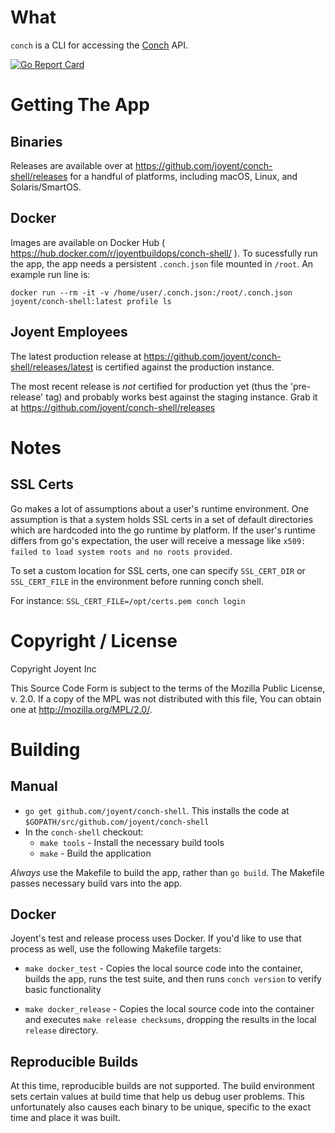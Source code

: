 # What

`conch` is a CLI for accessing the [Conch](https://github.com/joyent/conch) API.

[![Go Report Card](https://goreportcard.com/badge/joyent/conch-shell)](https://goreportcard.com/report/joyent/conch-shell)

# Getting The App

## Binaries

Releases are available over at https://github.com/joyent/conch-shell/releases
for a handful of platforms, including macOS, Linux, and Solaris/SmartOS.

## Docker

Images are available on Docker Hub ( https://hub.docker.com/r/joyentbuildops/conch-shell/ ).
To sucessfully run the app, the app needs a persistent `.conch.json` file
mounted in `/root`. An example run line is:

```
docker run --rm -it -v /home/user/.conch.json:/root/.conch.json joyent/conch-shell:latest profile ls
```

## Joyent Employees

The latest production release at
https://github.com/joyent/conch-shell/releases/latest is certified against the
production instance.

The most recent release is *not* certified for production yet (thus the
'pre-release' tag) and probably works best against the staging instance. Grab
it at https://github.com/joyent/conch-shell/releases

# Notes

## SSL Certs

Go makes a lot of assumptions about a user's runtime environment. One assumption
is that a system holds SSL certs in a set of default directories which are
hardcoded into the go runtime by platform. If the user's runtime differs from
go's expectation, the user will receive a message like `x509: failed to load
system roots and no roots provided`.

To set a custom location for SSL certs, one can specify `SSL_CERT_DIR` or
`SSL_CERT_FILE` in the environment before running conch shell.

For instance: `SSL_CERT_FILE=/opt/certs.pem conch login`


# Copyright / License

Copyright Joyent Inc

This Source Code Form is subject to the terms of the Mozilla Public
License, v. 2.0. If a copy of the MPL was not distributed with this
file, You can obtain one at http://mozilla.org/MPL/2.0/.

# Building

## Manual

* `go get github.com/joyent/conch-shell`. This installs the code at
  `$GOPATH/src/github.com/joyent/conch-shell`
* In the `conch-shell` checkout:
	* `make tools` - Install the necessary build tools
	* `make` - Build the application

*Always* use the Makefile to build the app, rather than `go build`. The
Makefile passes necessary build vars into the app.

## Docker

Joyent's test and release process uses Docker. If you'd like to use that
process as well, use the following Makefile targets:

* `make docker_test` - Copies the local source code into the container, builds
  the app, runs the test suite, and then runs `conch version` to verify basic
  functionality

* `make docker_release` - Copies the local source code into the container and
  executes `make release checksums`, dropping the results in the local
  `release` directory.

## Reproducible Builds

At this time, reproducible builds are not supported. The build environment sets
certain values at build time that help us debug user problems. This
unfortunately also causes each binary to be unique, specific to the exact time
and place it was built.
